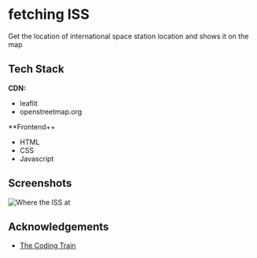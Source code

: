# fetching ISS

Get the location of international space station location and shows it on the map

## Tech Stack

**CDN:**

- leaflit
- openstreetmap.org

\*\*Frontend++

- HTML
- CSS
- Javascript

## Screenshots

![Where the ISS at](https://user-images.githubusercontent.com/39251171/215313253-20473e3f-384c-43cc-97b2-5fdeaa832912.png)

## Acknowledgements

- [The Coding Train](https://thecodingtrain.com/)

